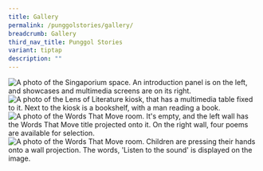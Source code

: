 ```yaml
---
title: Gallery
permalink: /punggolstories/gallery/
breadcrumb: Gallery
third_nav_title: Punggol Stories
variant: tiptap
description: ""
---
```

<img srcset="/images/event-images/punggol-stories/prl_04_400w.jpg 400w, /images/event-images/punggol-stories/prl_04_1000w.jpg 1000w" sizes="(max-width: 500px) 40vw, 100vw" height="675" width="1000" src="/images/event-images/punggol-stories/prl_04_400w.jpg" alt="A photo of the Singaporium space. An introduction panel is on the left, and showcases and multimedia screens are on its right.">

<img srcset="/images/event-images/punggol-stories/prl_03_400w.jpg 400w, /images/event-images/punggol-stories/prl_03_1000w.jpg 1000w" sizes="(max-width: 500px) 40vw, 100vw" height="667" width="1000" src="/images/event-images/punggol-stories/prl_03_400w.jpg" alt="A photo of the Lens of Literature kiosk, that has a multimedia table fixed to it. Next to the kiosk is a bookshelf, with a man reading a book.">

<img srcset="/images/event-images/punggol-stories/prl_01_400w.jpg 400w, /images/event-images/punggol-stories/prl_01_1000w.jpg 1000w" sizes="(max-width: 500px) 40vw, 100vw" height="667" width="1000" src="/images/event-images/punggol-stories/prl_01_400w.jpg" alt="A photo of the Words That Move room. It's empty, and the left wall has the Words That Move title projected onto it. On the right wall, four poems are available for selection.">

<img srcset="/images/event-images/punggol-stories/prl_02_400w.jpg 400w, /images/event-images/punggol-stories/prl_02_1000w.jpg 1000w" sizes="(max-width: 500px) 40vw, 100vw" height="667" width="1000" src="/images/event-images/punggol-stories/prl_02_400w.jpg" alt="A photo of the Words That Move room. Children are pressing their hands onto a wall projection. The words, 'Listen to the sound' is displayed on the image.">